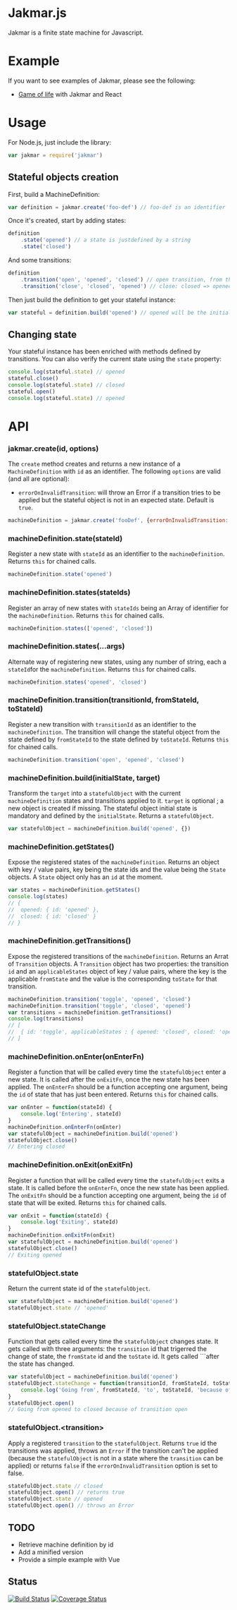# Jakmar.js

Jakmar is a finite state machine for Javascript.

# Example

If you want to see examples of Jakmar, please see the following:

* [Game of life](https://github.com/FabienDeshayes/react-jakmar-example) with Jakmar and React

# Usage

For Node.js, just include the library:

```javascript
var jakmar = require('jakmar')
```
## Stateful objects creation

First, build a MachineDefinition:

```javascript
var definition = jakmar.create('foo-def') // foo-def is an identifier
```

Once it's created, start by adding states:

```javascript
definition
	.state('opened') // a state is justdefined by a string
	.state('closed')
```

And some transitions:

```javascript
definition
	.transition('open', 'opened', 'closed') // open transition, from the opened state to the closed state
	.transition('close', 'closed', 'opened') // close: closed => opened
```

Then just build the definition to get your stateful instance:

```javascript
var stateful = definition.build('opened') // opened will be the initial state
```

## Changing state

Your stateful instance has been enriched with methods defined by transitions. You can also verify the current state using the ```state``` property:

```javascript
console.log(stateful.state) // opened
stateful.close()
console.log(stateful.state) // closed
stateful.open()
console.log(stateful.state) // opened
```

# API

### jakmar.create(id, options)

The ```create``` method creates and returns a new instance of a ```MachineDefinition``` with ```id``` as an identifier. The following ```options``` are valid (and all are optional):
* ```errorOnInvalidTransition```: will throw an Error if a transition tries to be applied but the stateful object is not in an expected state. Default is ```true```.

```javascript
machineDefinition = jakmar.create('fooDef', {errorOnInvalidTransition: false})
```

### machineDefinition.state(stateId)

Register a new state with ```stateId``` as an identifier to the ```machineDefinition```. Returns ```this``` for chained calls.

```javascript
machineDefinition.state('opened')
```

### machineDefinition.states(stateIds)

Register an array of new states with ```stateIds``` being an Array of identifier for the ```machineDefinition```. Returns ```this``` for chained calls.

```javascript
machineDefinition.states(['opened', 'closed'])
```

### machineDefinition.states(...args)

Alternate way of registering new states, using any number of string, each a ```stateId```for the ```machineDefinition```. Returns ```this``` for chained calls.

```javascript
machineDefinition.states('opened', 'closed')
```

### machineDefinition.transition(transitionId, fromStateId, toStateId)

Register a new transition with ```transitionId``` as an identifier to the ```machineDefinition```. The transition will change the stateful object from the state defined by ```fromStateId``` to the state defined by ```toStateId```. Returns ```this``` for chained calls.

```javascript
machineDefinition.transition('open', 'opened', 'closed')
```

### machineDefinition.build(initialState, target)

Transform the ```target``` into a ```statefulObject``` with the current ```machineDefinition``` states and transitions applied to it. ```target``` is optional ; a new object is created if missing. The stateful object initial state is mandatory and defined by the ```initialState```. Returns a ```statefulObject```.

```javascript
var statefulObject = machineDefinition.build('opened', {})
```

### machineDefinition.getStates()

Expose the registered states of the ```machineDefinition```. Returns an object with key / value pairs, key being the state ids and the value being the ```State``` objects. A ```State``` object only has an ```id``` at the moment.

```javascript
var states = machineDefinition.getStates()
console.log(states)
// {
//	opened: { id: 'opened' },
//	closed: { id: 'closed' }
// }
```

### machineDefinition.getTransitions()

Expose the registered transitions of the ```machineDefinition```. Returns an Arrat of ```Transition``` objects. A ```Transition``` object has two properties: the transition ```id``` and an ```applicableStates``` object of key / value pairs, where the key is the applicable ```fromState``` and the value is the corresponding ```toState``` for that transition.

```javascript
machineDefinition.transition('toggle', 'opened', 'closed')
machineDefinition.transition('toggle', 'closed', 'opened')
var transitions = machineDefinition.getTransitions()
console.log(transitions)
// [
//	{ id: 'toggle', applicableStates : { opened: 'closed', closed: 'opened' } }
// ]
```

### machineDefinition.onEnter(onEnterFn)

Register a function that will be called every time the ```statefulObject``` enter a new state. It is called after the ```onExitFn```, once the new state has been applied. The ```onEnterFn``` should be a function accepting one argument, being the ```id``` of state that has just been entered. Returns ```this``` for chained calls.

```javascript
var onEnter = function(stateId) {
	console.log('Entering', stateId)
}
machineDefinition.onEnterFn(onEnter)
var statefulObject = machineDefinition.build('opened')
statefulObject.close()
// Entering closed
```

### machineDefinition.onExit(onExitFn)

Register a function that will be called every time the ```statefulObject``` exits a state. It is called before the ```onEnterFn```, once the new state has been applied. The ```onExitFn``` should be a function accepting one argument, being the ```id``` of state that will be exited. Returns ```this``` for chained calls.

```javascript
var onExit = function(stateId) {
	console.log('Exiting', stateId)
}
machineDefinition.onExitFn(onExit)
var statefulObject = machineDefinition.build('opened')
statefulObject.close()
// Exiting opened
```

### statefulObject.state

Return the current state id of the ```statefulObject```.

```javascript
var statefulObject = machineDefinition.build('opened')
statefulObject.state // 'opened'
```

### statefulObject.stateChange

Function that gets called every time the ```statefulObject``` changes state. It gets called with three arguments: the ```transition``` id that trigerred the change of state, the ```fromState``` id and the ```toState``` id. It gets called ```after the state has changed.

```javascript
var statefulObject = machineDefinition.build('opened')
statefulObject.stateChange = function(transitionId, fromStateId, toStateId) {
	console.log('Going from', fromStateId, 'to', toStateId, 'because of transition', transitionId)
}
statefulObject.open()
// Going from opened to closed because of transition open
```

### statefulObject.\<transition>

Apply a registered ```transition``` to the ```statefulObject```. Returns ```true``` id the transitions was applied, throws an ```Error``` if the transition can't be applied (because the ```statefulObject``` is not in a state where the ```transition``` can be applied) or returns ```false``` if the ```errorOnInvalidTransition``` option is set to false.

```javascript
statefulObject.state // closed
statefulObject.open() // returns true
statefulObject.state // opened
statefulObject.open() // throws an Error
```

## TODO

* Retrieve machine definition by id
* Add a minified version
* Provide a simple example with Vue

## Status

[![Build Status](https://travis-ci.org/FabienDeshayes/jakmar.png?branch=master)](https://travis-ci.org/FabienDeshayes/jakmar)
[![Coverage Status](https://coveralls.io/repos/FabienDeshayes/jakmar/badge.png)](https://coveralls.io/r/FabienDeshayes/jakmar)
